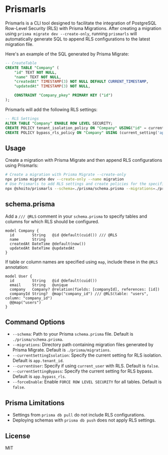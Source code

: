 # Prismarls

Prismarls is a CLI tool designed to facilitate the integration of PostgreSQL Row-Level Security (RLS) with Prisma Migrations. After creating a migration using `prisma migrate dev --create-only`, running `prismarls` will automatically generate SQL to append RLS configurations to the latest migration file.

Here's an example of the SQL generated by Prisma Migrate:

```sql
-- CreateTable
CREATE TABLE "Company" (
    "id" TEXT NOT NULL,
    "name" TEXT NOT NULL,
    "createdAt" TIMESTAMP(3) NOT NULL DEFAULT CURRENT_TIMESTAMP,
    "updatedAt" TIMESTAMP(3) NOT NULL,

    CONSTRAINT "Company_pkey" PRIMARY KEY ("id")
);
```

Prismarls will add the following RLS settings:

```sql
-- RLS Settings
ALTER TABLE "Company" ENABLE ROW LEVEL SECURITY;
CREATE POLICY tenant_isolation_policy ON "Company" USING("id" = current_setting('app.company_id'));
CREATE POLICY bypass_rls_policy ON "Company" USING (current_setting('app.bypass_rls', TRUE)::text = 'on');
```

## Usage

Create a migration with Prisma Migrate and then append RLS configurations using Prismarls:

```bash
# Create a migration with Prisma Migrate --create-only
npx prisma migrate dev --create-only --name migration
# Use Prismarls to add RLS settings and create policies for the specified tables
npx @shoito/prismarls --schema=./prisma/schema.prisma --migrations=./prisma/migrations --currentSettingIsolation=app.company_id --currentSettingBypass=app.bypass_rls
```

## schema.prisma

Add a `/// @RLS` comment in your `schema.prisma` to specify tables and columns for which RLS should be configured.

```prisma
model Company {
  id        String   @id @default(cuid()) /// @RLS
  name      String
  createdAt DateTime @default(now())
  updatedAt DateTime @updatedAt
}
```

If table or column names are specified using `map`, include these in the `@RLS` annotation:

```prisma
model User {
  id        String   @id @default(cuid())
  email     String   @unique
  company   Company? @relation(fields: [companyId], references: [id])
  companyId String?  @map("company_id") /// @RLS(table: "users", column: "company_id")
  @@map("users")
}
```

## Command Options

- `--schema`: Path to your Prisma `schema.prisma` file. Default is `./prisma/schema.prisma`.
- `--migrations`: Directory path containing migration files generated by Prisma Migrate. Default is `./prisma/migrations`.
- `--currentSettingIsolation`: Specify the current setting for RLS isolation. Default is `app.tenant_id`.
- `--currentUser`: Specify if using `current_user` with RLS. Default is `false`.
- `--currentSettingBypass`: Specify the current setting for RLS bypass. Default is `app.bypass_rls`.
- `--forceEnable`: Enable `FORCE ROW LEVEL SECURITY` for all tables. Default is `false`.

## Prisma Limitations

- Settings from `prisma db pull` do not include RLS configurations.
- Deploying schemas with `prisma db push` does not apply RLS settings.

## License

MIT

